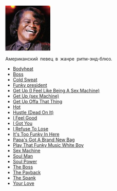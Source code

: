 ![](james_brown.jpg)

Американский певец в жанре ритм-энд-блюз.

* [Bodyheat](Bodyheat)
* [Boss](Boss)
* [Cold Sweat](Cold%20Sweat)
* [Funky president](Funky%20president)
* [Get Up (I Feel Like Being A Sex Machine)](Get%20Up%20(I%20Feel%20Like%20Being%20A%20Sex%20Machine))
* [Get Up (sex Machine)](Get%20Up%20(sex%20Machine))
* [Get Up Offa That Thing](Get%20Up%20Offa%20That%20Thing)
* [Hot](Hot)
* [Hustle (Dead On It)](Hustle%20(Dead%20On%20It))
* [I Feel Good](I%20Feel%20Good)
* [I Got You](I%20Got%20You)
* [I Refuse To Lose](I%20Refuse%20To%20Lose)
* [It's Too Funky In Here](It's%20Too%20Funky%20In%20Here)
* [Papa's Got A Brand New Bag](Papa's%20Got%20A%20Brand%20New%20Bag)
* [Play That Funky Music White Boy](Play%20That%20Funky%20Music%20White%20Boy)
* [Sex Machine](Sex%20Machine)
* [Soul Man](Soul%20Man)
* [Soul Power](Soul%20Power)
* [The Boss](The%20Boss)
* [The Payback](The%20Payback)
* [The Spank](The%20Spank)
* [Your Love](Your%20Love)
